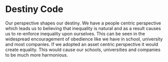 # Destiny Code

Our perspective shapes our destiny. 
We have a people centric perspective which leads us to believing that inequality is natural and as a result causes us to re-enforce inequality upon ourselves. This can be seen in the widespread encouragement of obedience like we have in school, university and most companies.
If we adopted an asset centric perspective it would create equality. This would cause our schools, universities and companies to be much more harmonious.
